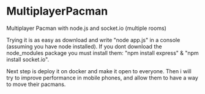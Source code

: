 # MultiplayerPacman

Multiplayer Pacman with node.js and socket.io (multiple rooms)

Trying it is as easy as download and write "node app.js" in a console (assuming you have node installed). 
If you dont download the node_modules package you must install them: "npm install express" & "npm install socket.io".

Next step is deploy it on docker and make it open to everyone.
Then i will try to improve performance in mobile phones, and allow them to have a way to move their pacmans.
